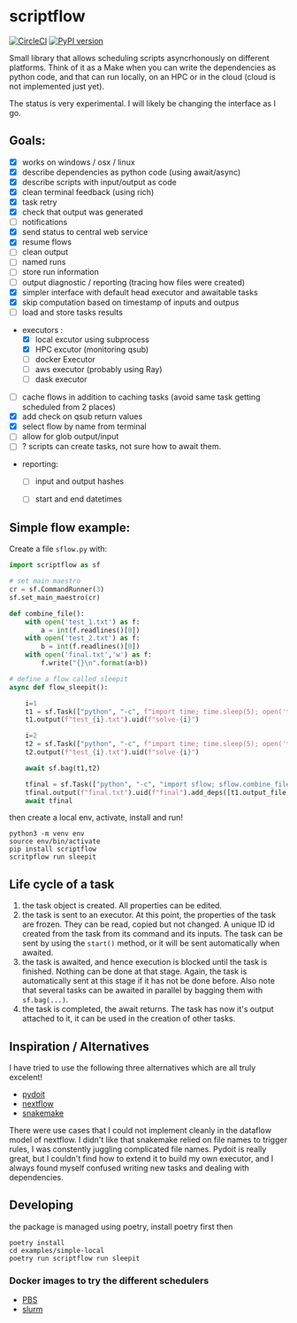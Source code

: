 # scriptflow

[![CircleCI](https://circleci.com/gh/tlamadon/scriptflow/tree/main.svg?style=svg)](https://circleci.com/gh/tlamadon/scriptflow/tree/main) [![PyPI version](https://badge.fury.io/py/scriptflow.svg)](https://badge.fury.io/py/scriptflow)

Small library that allows scheduling scripts asyncrhonously on different platforms. Think of it as a Make when you can write the dependencies as python code, and that can run locally, on an HPC or in the cloud (cloud is not implemented just yet).

The status is very experimental. I will likely be changing the interface as I go. 

## Goals:

 - [x] works on windows / osx / linux
 - [x] describe dependencies as python code (using await/async)
 - [x] describe scripts with input/output as code
 - [x] clean terminal feedback (using rich)
 - [x] task retry
 - [x] check that output was generated 
 - [ ] notifications
 - [x] send status to central web service
 - [x] resume flows
 - [ ] clean output
 - [ ] named runs
 - [ ] store run information
 - [ ] output diagnostic / reporting (tracing how files were created)
 - [x] simpler interface with default head executor and awaitable tasks
 - [x] skip computation based on timestamp of inputs and outpus
 - [ ] load and store tasks results
 - executors :
   - [x] local excutor using subprocess 
   - [x] HPC excutor (monitoring qsub) 
   - [ ] docker Executor 
   - [ ] aws executor (probably using Ray)
   - [ ] dask executor  
 - [ ] cache flows in addition to caching tasks (avoid same task getting scheduled from 2 places)
 - [x] add check on qsub return values
 - [x] select flow by name from terminal 
 - [ ] allow for glob output/input
 - [ ] ? scripts can create tasks, not sure how to await them. 
 - reporting:
   - [ ] input and output hashes
   - [ ] start and end datetimes


## Simple flow example:

Create a file `sflow.py` with:

```python
import scriptflow as sf

# set main maestro
cr = sf.CommandRunner(3)
sf.set_main_maestro(cr)

def combine_file():
    with open('test_1.txt') as f:
        a = int(f.readlines()[0])
    with open('test_2.txt') as f:
        b = int(f.readlines()[0])
    with open('final.txt','w') as f:
        f.write("{}\n".format(a+b))

# define a flow called sleepit
async def flow_sleepit():

    i=1
    t1 = sf.Task(["python", "-c", f"import time; time.sleep(5); open('test_{i}.txt','w').write('5');"])
    t1.output(f"test_{i}.txt").uid(f"solve-{i}")

    i=2
    t2 = sf.Task(["python", "-c", f"import time; time.sleep(5); open('test_{i}.txt','w').write('4');"])
    t2.output(f"test_{i}.txt").uid(f"solve-{i}")

    await sf.bag(t1,t2)

    tfinal = sf.Task(["python", "-c", "import sflow; sflow.combine_file()"])
    tfinal.output(f"final.txt").uid(f"final").add_deps([t1.output_file,t2.output_file])
    await tfinal
```        

then create a local env, activate, install and run!

```shell
python3 -m venv env
source env/bin/activate
pip install scriptflow
scritpflow run sleepit
```

## Life cycle of a task

1. the task object is created. All properties can be edited.
2. the task is sent to an executor. At this point, the properties of the task are frozen. They can be read, copied but not changed. A unique ID id created from the task from its command and its inputs. The task can be sent by using the `start()` method, or it will be sent automatically when awaited.
3. the task is awaited, and hence execution is blocked until the task is finished. Nothing can be done at that stage. Again, the task is automatically sent at this stage if it has not be done before. Also note that several tasks can be awaited in parallel by bagging them with `sf.bag(...)`.
4. the task is completed, the await returns. The task has now it's output attached to it, it can be used in the creation of other tasks.

## Inspiration / Alternatives

I have tried to use the following three alternatives which are all truly excelent!

 - [pydoit](https://pydoit.org/)
 - [nextflow](https://www.nextflow.io/)
 - [snakemake](https://snakemake.readthedocs.io/en/stable/)

There were use cases that I could not implement cleanly in the dataflow model of nextflow. I didn't like that snakemake relied on file names to trigger rules, I was constently juggling complicated file names. Pydoit is really great, but I couldn't find how to extend it to build my own executor, and I always found myself confused writing new tasks and dealing with dependencies. 

## Developing

the package is managed using poetry, install poetry first then 

```
poetry install
cd examples/simple-local
poetry run scriptflow run sleepit
```

### Docker images to try the different schedulers

 - [PBS](https://openpbs.atlassian.net/wiki/spaces/PBSPro/pages/79298561/Using+Docker+to+Instantiate+PBS)
 - [slurm](https://medium.com/analytics-vidhya/slurm-cluster-with-docker-9f242deee601)